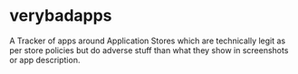# verybadapps
A Tracker of apps around Application Stores which are technically legit as per store policies but do adverse stuff than what they show in screenshots or app description.
